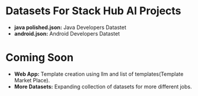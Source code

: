 # Datasets For Stack Hub AI Projects
- **java polished.json:** Java Developers Datastet
- **android.json:** Android Developers Datastet

# Coming Soon

- **Web App:** Template creation using llm and  list of templates(Template Market Place).  
- **More Datasets:** Expanding collection of datasets for more different jobs.
